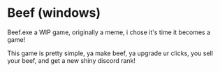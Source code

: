 # Beef (windows)
Beef.exe a WIP game, originally a meme, i chose it's time it becomes a game!

This game is pretty simple, ya make beef, ya upgrade ur clicks, you sell your beef, and get a new shiny discord rank!
